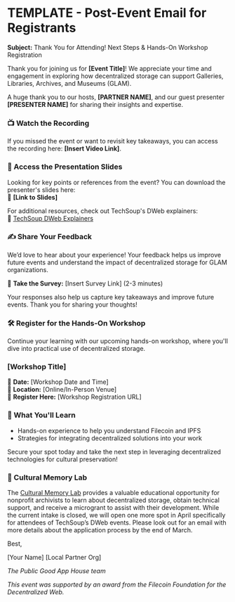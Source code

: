 # **TEMPLATE \- Post-Event Email for Registrants**

**Subject:** Thank You for Attending\! Next Steps & Hands-On Workshop Registration

Thank you for joining us for **\[Event Title\]**\! We appreciate your time and engagement in exploring how decentralized storage can support Galleries, Libraries, Archives, and Museums (GLAM).

A huge thank you to our hosts, **\[PARTNER NAME\]**, and our guest presenter **\[PRESENTER NAME\]** for sharing their insights and expertise.

### **📺 Watch the Recording**

If you missed the event or want to revisit key takeaways, you can access the recording here: **\[Insert Video Link\]**.

### **📑 Access the Presentation Slides**

Looking for key points or references from the event? You can download the presenter's slides here:  
🔗 **\[Link to Slides\]**

For additional resources, check out TechSoup's DWeb explainers:  
🔗 [TechSoup DWeb Explainers](https://github.com/CaravanStudios/PublicGoodAppHouse/tree/f9f8a5586766029e3804ee00d827da2ed95a4c3e/AcceleratingMakers/DwebExplainers)

### **✍️ Share Your Feedback**

We’d love to hear about your experience\! Your feedback helps us improve future events and understand the impact of decentralized storage for GLAM organizations.

📝 **Take the Survey:** \[Insert Survey Link\] (2-3 minutes)

Your responses also help us capture key takeaways and improve future events. Thank you for sharing your thoughts\!

### **🛠️ Register for the Hands-On Workshop**

Continue your learning with our upcoming hands-on workshop, where you'll dive into practical use of decentralized storage.

### **\[Workshop Title\]**

📅 **Date:** \[Workshop Date and Time\]  
📍 **Location:** \[Online/In-Person Venue\]  
🔗 **Register Here:** \[Workshop Registration URL\]

### **🚀 What You'll Learn**

* Hands-on experience to help you understand Filecoin and IPFS  
* Strategies for integrating decentralized solutions into your work

Secure your spot today and take the next step in leveraging decentralized technologies for cultural preservation\!

### **🔬 Cultural Memory Lab**

The [Cultural Memory Lab](https://grayarea.org/initiative/cultural-memory-lab/) provides a valuable educational opportunity for nonprofit archivists to learn about decentralized storage, obtain technical support, and receive a microgrant to assist with their development. While the current intake is closed, we will open one more spot in April specifically for attendees of TechSoup’s DWeb events. Please look out for an email with more details about the application process by the end of March.

Best,

\[Your Name\] \[Local Partner Org\]

_The Public Good App House team_

*This event was supported by an award from the Filecoin Foundation for the Decentralized Web.*
